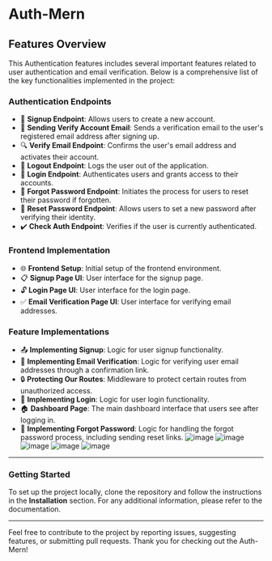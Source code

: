 # Auth-Mern

## Features Overview

This Authentication features includes several important features related to user authentication and email verification. Below is a comprehensive list of the key functionalities implemented in the project:

### Authentication Endpoints

- 🔐 **Signup Endpoint**: Allows users to create a new account.
- 📧 **Sending Verify Account Email**: Sends a verification email to the user's registered email address after signing up.
- 🔍 **Verify Email Endpoint**: Confirms the user's email address and activates their account.
- 🚪 **Logout Endpoint**: Logs the user out of the application.
- 🔑 **Login Endpoint**: Authenticates users and grants access to their accounts.
- 🔄 **Forgot Password Endpoint**: Initiates the process for users to reset their password if forgotten.
- 🔁 **Reset Password Endpoint**: Allows users to set a new password after verifying their identity.
- ✔️ **Check Auth Endpoint**: Verifies if the user is currently authenticated.

### Frontend Implementation

- 🌐 **Frontend Setup**: Initial setup of the frontend environment.
- 📋 **Signup Page UI**: User interface for the signup page.
- 🔓 **Login Page UI**: User interface for the login page.
- ✅ **Email Verification Page UI**: User interface for verifying email addresses.

### Feature Implementations

- 📤 **Implementing Signup**: Logic for user signup functionality.
- 📧 **Implementing Email Verification**: Logic for verifying user email addresses through a confirmation link.
- 🔒 **Protecting Our Routes**: Middleware to protect certain routes from unauthorized access.
- 🔑 **Implementing Login**: Logic for user login functionality.
- 🏠 **Dashboard Page**: The main dashboard interface that users see after logging in.
- 🔄 **Implementing Forgot Password**: Logic for handling the forgot password process, including sending reset links.
![image](https://github.com/user-attachments/assets/d24a7ed8-fd80-463c-9f49-a3f7dd236ebd)
![image](https://github.com/user-attachments/assets/76b9daf5-6dfd-4718-96c7-ac3c2c8ad9d6)
![image](https://github.com/user-attachments/assets/fe01c352-c2e9-45d3-bff7-c089c65bf50e)
![image](https://github.com/user-attachments/assets/be8adb59-d209-4c91-8cf5-caed3cc810df)
![image](https://github.com/user-attachments/assets/e4ea514d-f5c3-4bad-a75c-3faa956adbdd)

---

### Getting Started

To set up the project locally, clone the repository and follow the instructions in the **Installation** section. For any additional information, please refer to the documentation.

---

Feel free to contribute to the project by reporting issues, suggesting features, or submitting pull requests. Thank you for checking out the Auth-Mern!

